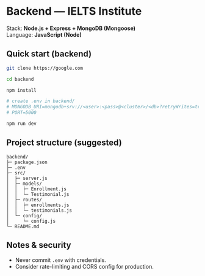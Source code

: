 # Backend — IELTS Institute

Stack: **Node.js + Express + MongoDB (Mongoose)**  
Language: **JavaScript (Node)**

## Quick start (backend)
```bash
git clone https://google.com
```

```bash
cd backend
```

```bash
npm install
```

```bash
# create .env in backend/
# MONGODB_URI=mongodb+srv://<user>:<pass>@<cluster>/<db>?retryWrites=true&w=majority
# PORT=5000
```

```bash
npm run dev
```

## Project structure (suggested)
```
backend/
├─ package.json
├─ .env
├─ src/
│  ├─ server.js
│  ├─ models/
│  │  ├─ Enrollment.js
│  │  └─ Testimonial.js
│  ├─ routes/
│  │  ├─ enrollments.js
│  │  └─ testimonials.js
│  └─ config/
│     └─ config.js
└─ README.md
```

## Notes & security
- Never commit `.env` with credentials.
- Consider rate-limiting and CORS config for production.
